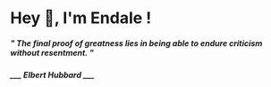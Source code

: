 <h1 title="head"> Hey 👋, I'm Endale !</h1>

**<h5><i>" The final proof of greatness lies in being able to endure criticism without resentment. "</i></h5>**

*<b>___ Elbert Hubbard ___</b>*
